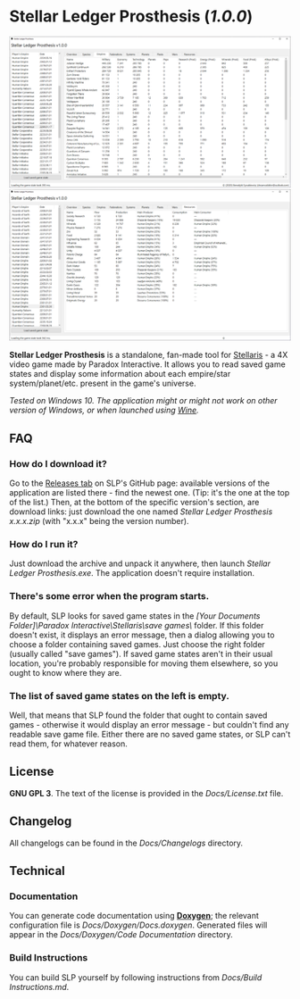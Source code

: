 # Stellar Ledger Prosthesis (*1.0.0*)

![Screenshot 1](/Screenshots/1.png?raw=true)
![Screenshot 2](/Screenshots/2.png?raw=true)

**Stellar Ledger Prosthesis** is a standalone, fan-made tool for [Stellaris](https://store.steampowered.com/app/281990/Stellaris/) - a 4X video game made by Paradox Interactive. It allows you to read saved game states and display some information about each empire/star system/planet/etc. present in the game's universe.

*Tested on Windows 10. The application might or might not work on other version of Windows, or when launched using [Wine](https://www.winehq.org/).*

## FAQ

### How do I download it?

Go to the [Releases tab](https://github.com/DreamCobbler/StellarLedgerProsthesis/releases) on SLP's GitHub page: available versions of the application are listed there - find the newest one. (Tip: it's the one at the top of the list.) Then, at the bottom of the specific version's section, are download links: just download the one named *Stellar Ledger Prosthesis x.x.x.zip* (with "x.x.x" being the version number).

### How do I run it?

Just download the archive and unpack it anywhere, then launch *Stellar Ledger Prosthesis.exe*. The application doesn't require installation.

### There's some error when the program starts.

By default, SLP looks for saved game states in the *[Your Documents Folder]\\Paradox Interactive\\Stellaris\\save games\\* folder. If this folder doesn't exist, it displays an error message, then a dialog allowing you to choose a folder containing saved games. Just choose the right folder (usually called "save games"). If saved game states aren't in their usual location, you're probably responsible for moving them elsewhere, so you ought to know where they are.

### The list of saved game states on the left is empty.

Well, that means that SLP found the folder that ought to contain saved games - otherwise it would display an error message - but couldn't find any readable save game file. Either there are no saved game states, or SLP can't read them, for whatever reason.

## License

**GNU GPL 3**. The text of the license is provided in the *Docs/License.txt* file.

## Changelog

All changelogs can be found in the *Docs/Changelogs* directory.

## Technical

### Documentation

You can generate code documentation using [**Doxygen**](https://www.doxygen.nl/index.html); the relevant configuration file is *Docs/Doxygen/Docs.doxygen*. Generated files will appear in the *Docs/Doxygen/Code Documentation* directory.

### Build Instructions

You can build SLP yourself by following instructions from *Docs/Build Instructions.md*.